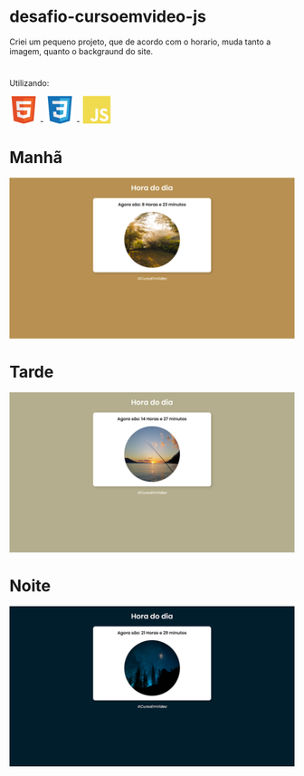 # desafio-cursoemvideo-js
<p>Criei um pequeno projeto, que de acordo com o horario, muda tanto a imagem, quanto o backgraund do site.</p>

#
Utilizando:

<img width="50px" src="https://raw.githubusercontent.com/devicons/devicon/master/icons/html5/html5-original.svg" alt=""> -
<img width="50px" src="https://raw.githubusercontent.com/devicons/devicon/master/icons/css3/css3-original.svg" alt=""> -
<img width="50px" src="https://raw.githubusercontent.com/devicons/devicon/master/icons/javascript/javascript-plain.svg" alt="">

#
<h1>Manhã</h1>
<img src="https://github.com/antoniocristovam/desafio-cursoemvideo-js/blob/main/img/manha_git.jpg?raw=true" alt="">

#
<h1>Tarde</h1>
<img src="https://github.com/antoniocristovam/desafio-cursoemvideo-js/blob/main/img/tarde_git.jpg?raw=true" alt="">

#
<h1>Noite</h1>
<img src="https://github.com/antoniocristovam/desafio-cursoemvideo-js/blob/main/img/noite_git.jpg?raw=true" alt="">
